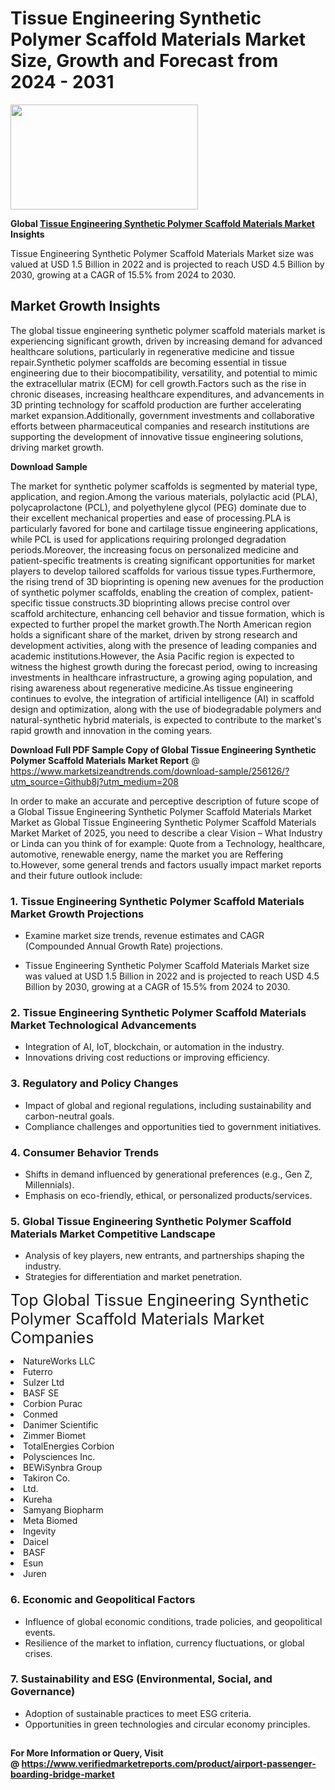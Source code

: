 <H1>Tissue Engineering Synthetic Polymer Scaffold Materials Market Size, Growth and Forecast from 2024 - 2031</H1><img class="aligncenter size-medium wp-image-584254" src="https://thirdeyenews.in/wp-content/uploads/2024/09/Global-Market-Research-300x168.jpeg" alt="" width="300" height="168" /><p><strong>Global&nbsp;<a href="https://www.marketsizeandtrends.com/download-sample/256126/?utm_source=Github8j?utm_medium=208">Tissue Engineering Synthetic Polymer Scaffold Materials Market</a> Insights</strong></p><p>Tissue Engineering Synthetic Polymer Scaffold Materials Market size was valued at USD 1.5 Billion in 2022 and is projected to reach USD 4.5 Billion by 2030, growing at a CAGR of 15.5% from 2024 to 2030.</p><p><h2>Market Growth Insights</h2> The global tissue engineering synthetic polymer scaffold materials market is experiencing significant growth, driven by increasing demand for advanced healthcare solutions, particularly in regenerative medicine and tissue repair.Synthetic polymer scaffolds are becoming essential in tissue engineering due to their biocompatibility, versatility, and potential to mimic the extracellular matrix (ECM) for cell growth.Factors such as the rise in chronic diseases, increasing healthcare expenditures, and advancements in 3D printing technology for scaffold production are further accelerating market expansion.Additionally, government investments and collaborative efforts between pharmaceutical companies and research institutions are supporting the development of innovative tissue engineering solutions, driving market growth.<p><strong>Download Sample</strong></p> The market for synthetic polymer scaffolds is segmented by material type, application, and region.Among the various materials, polylactic acid (PLA), polycaprolactone (PCL), and polyethylene glycol (PEG) dominate due to their excellent mechanical properties and ease of processing.PLA is particularly favored for bone and cartilage tissue engineering applications, while PCL is used for applications requiring prolonged degradation periods.Moreover, the increasing focus on personalized medicine and patient-specific treatments is creating significant opportunities for market players to develop tailored scaffolds for various tissue types.Furthermore, the rising trend of 3D bioprinting is opening new avenues for the production of synthetic polymer scaffolds, enabling the creation of complex, patient-specific tissue constructs.3D bioprinting allows precise control over scaffold architecture, enhancing cell behavior and tissue formation, which is expected to further propel the market growth.The North American region holds a significant share of the market, driven by strong research and development activities, along with the presence of leading companies and academic institutions.However, the Asia Pacific region is expected to witness the highest growth during the forecast period, owing to increasing investments in healthcare infrastructure, a growing aging population, and rising awareness about regenerative medicine.As tissue engineering continues to evolve, the integration of artificial intelligence (AI) in scaffold design and optimization, along with the use of biodegradable polymers and natural-synthetic hybrid materials, is expected to contribute to the market's rapid growth and innovation in the coming years.<p><span class=""><strong>Download Full PDF Sample Copy of Global Tissue Engineering Synthetic Polymer Scaffold Materials Market Report</strong> @ <a href="https://www.marketsizeandtrends.com/download-sample/256126/?utm_source=Github8j?utm_medium=208" target="_blank">https://www.marketsizeandtrends.com/download-sample/256126/?utm_source=Github8j?utm_medium=208</a></span></p><p>In order to make an accurate and perceptive description of future scope of a Global&nbsp;Tissue Engineering Synthetic Polymer Scaffold Materials Market Market as Global&nbsp;Tissue Engineering Synthetic Polymer Scaffold Materials Market Market of 2025, you need to describe a clear Vision &ndash; What Industry or Linda can you think of for example: Quote from a Technology, healthcare, automotive, renewable energy, name the market you are Reffering to.However, some general trends and factors usually impact market reports and their future outlook include:</p><h3>1.&nbsp;<strong>Tissue Engineering Synthetic Polymer Scaffold Materials Market Growth Projections</strong></h3><ul><li>Examine market size trends, revenue estimates and CAGR (Compounded Annual Growth Rate) projections.</li><li><p>Tissue Engineering Synthetic Polymer Scaffold Materials Market size was valued at USD 1.5 Billion in 2022 and is projected to reach USD 4.5 Billion by 2030, growing at a CAGR of 15.5% from 2024 to 2030.</p></li></ul><h3>2.&nbsp;<strong>Tissue Engineering Synthetic Polymer Scaffold Materials Market Technological Advancements</strong></h3><ul><li>Integration of AI, IoT, blockchain, or automation in the industry.</li><li>Innovations driving cost reductions or improving efficiency.</li></ul><h3>3.&nbsp;<strong>Regulatory and Policy Changes</strong></h3><ul><li>Impact of global and regional regulations, including sustainability and carbon-neutral goals.</li><li>Compliance challenges and opportunities tied to government initiatives.</li></ul><h3>4.&nbsp;<strong>Consumer Behavior Trends</strong></h3><ul><li>Shifts in demand influenced by generational preferences (e.g., Gen Z, Millennials).</li><li>Emphasis on eco-friendly, ethical, or personalized products/services.</li></ul><h3>5.&nbsp;<strong>Global Tissue Engineering Synthetic Polymer Scaffold Materials Market Competitive Landscape</strong></h3><ul><li>Analysis of key players, new entrants, and partnerships shaping the industry.</li><li>Strategies for differentiation and market penetration.</li></ul><p data-pm-slice="1 1 []"><span style="color: inherit; font-family: inherit; font-size: 25px;">Top Global Tissue Engineering Synthetic Polymer Scaffold Materials Market Companies</span></p><div class="" data-test-id=""><p><li>NatureWorks LLC</li><li> Futerro</li><li> Sulzer Ltd</li><li> BASF SE</li><li> Corbion Purac</li><li> Conmed</li><li> Danimer Scientific</li><li> Zimmer Biomet</li><li> TotalEnergies Corbion</li><li> Polysciences Inc.</li><li> BEWiSynbra Group</li><li> Takiron Co.</li><li> Ltd.</li><li> Kureha</li><li> Samyang Biopharm</li><li> Meta Biomed</li><li> Ingevity</li><li> Daicel</li><li> BASF</li><li> Esun</li><li> Juren</li></p></div><h3>6.&nbsp;<strong>Economic and Geopolitical Factors</strong></h3><ul><li>Influence of global economic conditions, trade policies, and geopolitical events.</li><li>Resilience of the market to inflation, currency fluctuations, or global crises.</li></ul><h3>7.&nbsp;<strong>Sustainability and ESG (Environmental, Social, and Governance)</strong></h3><ul><li>Adoption of sustainable practices to meet ESG criteria.</li><li>Opportunities in green technologies and circular economy principles.</li></ul><h2><strong style="font-size: 14px;">For More Information or Query, Visit @&nbsp;</strong><a style="background-color: #ffffff; font-size: 14px;" href="https://www.marketsizeandtrends.com/report/tissue-engineering-synthetic-polymer-scaffold-materials-market/" target="_blank">https://www.verifiedmarketreports.com/product/airport-passenger-boarding-bridge-market</a></h2>